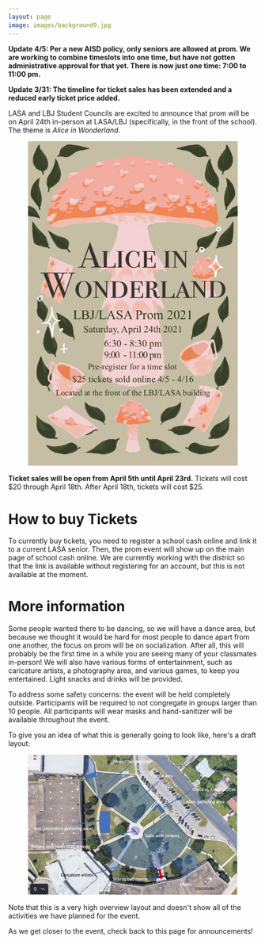 ```yaml
---
layout: page
image: images/background9.jpg
---
```

**Update 4/5: Per a new AISD policy, only seniors are allowed at prom. We are working to combine timeslots into one time, but have not gotten administrative approval for that yet. There is now just one time: 7:00 to 11:00 pm.**

**Update 3/31: The timeline for ticket sales has been extended and a reduced early ticket price added.**

LASA and LBJ Student Councils are excited to announce that prom will be on April 24th in-person at LASA/LBJ (specifically, in the front of the school). The theme is _Alice in Wonderland_.

<figure>
    <a href="/images/prom2021Poster.jpg"><img src="/images/prom2021Poster.jpg" width="500"></a>
</figure>

**Ticket sales will be open from April 5th until April 23rd.** Tickets will cost $20 through April 18th. After April 18th, tickets will cost $25.

# How to buy Tickets
To currently buy tickets, you need to register a school cash online and link it to a current LASA senior. Then, the prom event will show up on the main page of school cash online. We are currently working with the district so that the link is available without registering for an account, but this is not available at the moment.

# More information

Some people wanted there to be dancing, so we will have a dance area, but because we thought it would be hard for most people to dance apart from one another, the focus on prom will be on socialization. After all, this will probably be the first time in a while you are seeing many of your classmates in-person! We will also have various forms of entertainment, such as caricature artists, a photography area, and various games, to keep you entertained. Light snacks and drinks will be provided.

To address some safety concerns: the event will be held completely outside. Participants will be required to not congregate in groups larger than 10 people. All participants will wear masks and hand-sanitizer will be available throughout the event.

To give you an idea of what this is generally going to look like, here's a draft layout:
<figure>
    <a href="/images/prom2021DraftLayout1.png"><img src="/images/prom2021DraftLayout1.png" width="500"></a>
</figure>
Note that this is a very high overview layout and doesn't show all of the activities we have planned for the event.

As we get closer to the event, check back to this page for announcements!

